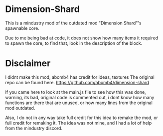 # Dimension-Shard
This is a mindustry mod of the outdated mod "Dimension Shard"'s spawnable core. 

Due to me being bad at code, it does not show how many items it required to spawn the core, to find that, look in the description of the block. 

# Disclaimer
I didnt make this mod, abomb4 has credit for ideas, textures
The original repo can be found here. https://github.com/abomb4/dimension-shard

If you came here to look at the main.js file to see how this was done, warning, its bad, original code is commented out, i dont know how many functions are there that are unused, or how many lines from the original mod outdated. 

Also, I do not in any way take full credit for this idea to remake the mod, or full credit for remaking it. The idea was not mine, and I had a lot of help from the mindustry discord.
